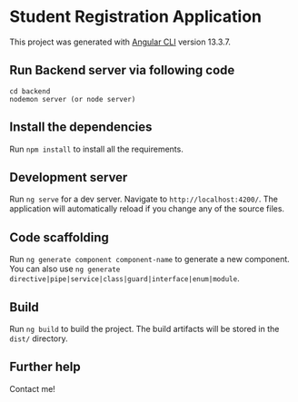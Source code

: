 # Student Registration Application

This project was generated with [Angular CLI](https://github.com/angular/angular-cli) version 13.3.7.

## Run Backend server via following code

`cd backend` <br>
`nodemon server (or node server)`

## Install the dependencies

Run `npm install` to install all the requirements.


## Development server

Run `ng serve` for a dev server. Navigate to `http://localhost:4200/`. The application will automatically reload if you change any of the source files.

## Code scaffolding

Run `ng generate component component-name` to generate a new component. You can also use `ng generate directive|pipe|service|class|guard|interface|enum|module`.

## Build

Run `ng build` to build the project. The build artifacts will be stored in the `dist/` directory.

## Further help

Contact me!
